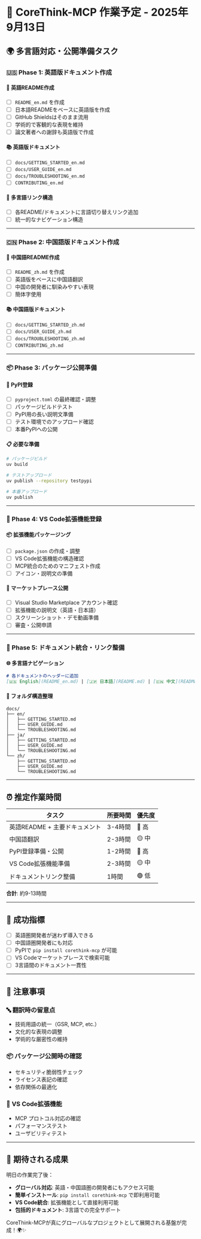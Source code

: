# 📅 CoreThink-MCP 作業予定 - 2025年9月13日

## 🌍 多言語対応・公開準備タスク

### 🇺🇸 Phase 1: 英語版ドキュメント作成

#### 📝 **英語README作成**
- [ ] `README_en.md` を作成
- [ ] 日本語READMEをベースに英語版を作成
- [ ] GitHub Shieldsはそのまま流用
- [ ] 学術的で客観的な表現を維持
- [ ] 論文著者への謝辞も英語版で作成

#### 📚 **英語版ドキュメント**
- [ ] `docs/GETTING_STARTED_en.md`
- [ ] `docs/USER_GUIDE_en.md`
- [ ] `docs/TROUBLESHOOTING_en.md`
- [ ] `CONTRIBUTING_en.md`

#### 🔗 **多言語リンク構造**
- [ ] 各README/ドキュメントに言語切り替えリンク追加
- [ ] 統一的なナビゲーション構造

---

### 🇨🇳 Phase 2: 中国語版ドキュメント作成

#### 📝 **中国語README作成**
- [ ] `README_zh.md` を作成
- [ ] 英語版をベースに中国語翻訳
- [ ] 中国の開発者に馴染みやすい表現
- [ ] 簡体字使用

#### 📚 **中国語版ドキュメント**
- [ ] `docs/GETTING_STARTED_zh.md`
- [ ] `docs/USER_GUIDE_zh.md`  
- [ ] `docs/TROUBLESHOOTING_zh.md`
- [ ] `CONTRIBUTING_zh.md`

---

### 📦 Phase 3: パッケージ公開準備

#### 🏪 **PyPI登録**
- [ ] `pyproject.toml` の最終確認・調整
- [ ] パッケージビルドテスト
- [ ] PyPI用の長い説明文準備
- [ ] テスト環境でのアップロード確認
- [ ] 本番PyPIへの公開

#### 📋 **必要な準備**
```bash
# パッケージビルド
uv build

# テストアップロード
uv publish --repository testpypi

# 本番アップロード  
uv publish
```

---

### 🔌 Phase 4: VS Code拡張機能登録

#### 📦 **拡張機能パッケージング**
- [ ] `package.json` の作成・調整
- [ ] VS Code拡張機能の構造確認
- [ ] MCP統合のためのマニフェスト作成
- [ ] アイコン・説明文の準備

#### 🏪 **マーケットプレース公開**
- [ ] Visual Studio Marketplace アカウント確認
- [ ] 拡張機能の説明文（英語・日本語）
- [ ] スクリーンショット・デモ動画準備
- [ ] 審査・公開申請

---

### 🔗 Phase 5: ドキュメント統合・リンク整備

#### 🌐 **多言語ナビゲーション**
```markdown
# 各ドキュメントのヘッダーに追加
[🇺🇸 English](README_en.md) | [🇯🇵 日本語](README.md) | [🇨🇳 中文](README_zh.md)
```

#### 📁 **フォルダ構造整理**
```
docs/
├── en/
│   ├── GETTING_STARTED.md
│   ├── USER_GUIDE.md
│   └── TROUBLESHOOTING.md
├── ja/
│   ├── GETTING_STARTED.md
│   ├── USER_GUIDE.md
│   └── TROUBLESHOOTING.md
└── zh/
    ├── GETTING_STARTED.md
    ├── USER_GUIDE.md
    └── TROUBLESHOOTING.md
```

---

## ⏰ 推定作業時間

| タスク | 所要時間 | 優先度 |
|--------|----------|--------|
| 英語README + 主要ドキュメント | 3-4時間 | 🔴 高 |
| 中国語翻訳 | 2-3時間 | 🟡 中 |
| PyPI登録準備・公開 | 1-2時間 | 🔴 高 |
| VS Code拡張機能準備 | 2-3時間 | 🟡 中 |
| ドキュメントリンク整備 | 1時間 | 🟢 低 |

**合計**: 約9-13時間

---

## 🎯 成功指標

- [ ] 英語圏開発者が迷わず導入できる
- [ ] 中国語圏開発者にも対応
- [ ] PyPIで `pip install corethink-mcp` が可能
- [ ] VS Codeマーケットプレースで検索可能
- [ ] 3言語間のドキュメント一貫性

---

## 📝 注意事項

### 🔤 **翻訳時の留意点**
- 技術用語の統一（GSR, MCP, etc.）
- 文化的な表現の調整
- 学術的な厳密性の維持

### 📦 **パッケージ公開時の確認**
- セキュリティ脆弱性チェック
- ライセンス表記の確認
- 依存関係の最適化

### 🔌 **VS Code拡張機能**
- MCP プロトコル対応の確認
- パフォーマンステスト
- ユーザビリティテスト

---

## 🚀 期待される成果

明日の作業完了後：
- **グローバル対応**: 英語・中国語圏の開発者にもアクセス可能
- **簡単インストール**: `pip install corethink-mcp` で即利用可能
- **VS Code統合**: 拡張機能として直接利用可能
- **包括的ドキュメント**: 3言語での完全サポート

CoreThink-MCPが真にグローバルなプロジェクトとして展開される基盤が完成！🌍✨